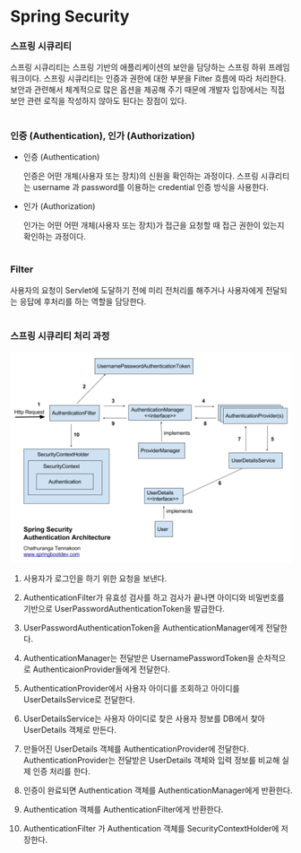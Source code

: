 # Spring Security

### 스프링 시큐리티

스프링 시큐리티는 스프링 기반의 애플리케이션의 보안을 담당하는 스프링 하위 프레임워크이다. 스프링 시큐리티는 인증과 권한에 대한 부분을 Filter 흐름에 따라 처리한다. 보안과 관련해서 체계적으로 많은 옵션을 제공해 주기 때문에 개발자 입장에서는 직접 보안 관련 로직을 작성하지 않아도 된다는 장점이 있다.

#

### 인증 (Authentication), 인가 (Authorization)

- 인증 (Authentication)

  인증은 어떤 개체(사용자 또는 장치)의 신원을 확인하는 과정이다.
  스프링 시큐리티는 username 과 password를 이용하는 credential 인증 방식을 사용한다.

- 인가 (Authorization)

  인가는 어떤 어떤 개체(사용자 또는 장치)가 접근을 요청할 때 접근 권한이 있는지 확인하는 과정이다.

#

### Filter

사용자의 요청이 Servlet에 도달하기 전에 미리 전처리를 해주거나 사용자에게 전달되는 응답에 후처리를 하는 역할을 담당한다.

#

### 스프링 시큐리티 처리 과정

![img](./img/01.png)

1. 사용자가 로그인을 하기 위한 요청을 보낸다.

2. AuthenticationFilter가 유효성 검사를 하고 검사가 끝나면 아이디와
   비밀번호를 기반으로 UserPasswordAuthenticationToken을 발급한다.

3. UserPasswordAuthenticationToken을 AuthenticationManager에게 전달한다.

4. AuthenticationManager는 전달받은 UsernamePasswordToken을 순차적으로 AuthenticaionProvider들에게 전달한다.

5. AuthenticationProvider에서 사용자 아이디를 조회하고 아이디를 UserDetailsService로 전달한다.

6. UserDetailsService는 사용자 아이디로 찾은 사용자 정보를 DB에서 찾아 UserDetails 객체로 만든다.

7. 만들어진 UserDetails 객체를 AuthenticationProvider에 전달한다.
   AuthenticationProvider는 전달받은 UserDetails 객체와 입력 정보를 비교해 실제 인증 처리를 한다.

8. 인증이 완료되면 Authentication 객체를 AuthenticationManager에게 반환한다.

9. Authentication 객체를 AuthenticationFilter에게 반환한다.

10. AuthenticationFilter 가 Authentication 객체를 SecurityContextHolder에 저장한다.
